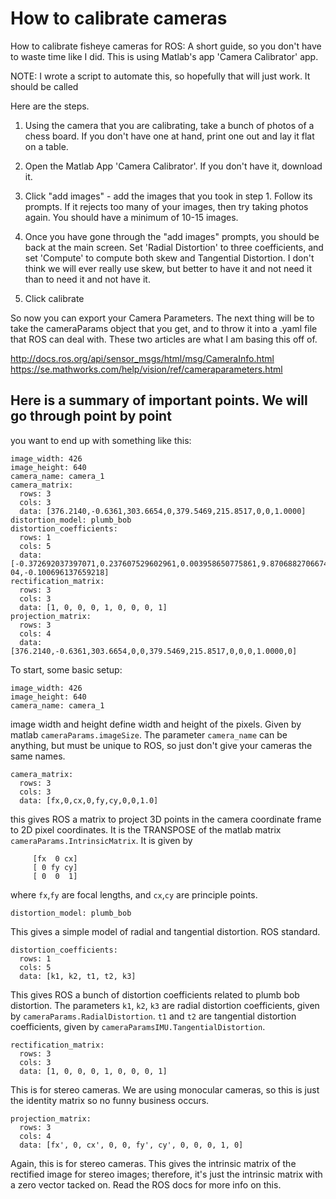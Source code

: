 # How to calibrate cameras

How to calibrate fisheye cameras for ROS: A short guide, so you don't have to waste time like I did. This is using Matlab's app 'Camera Calibrator' app.

NOTE: I wrote a script to automate this, so hopefully that will just work. It should be called 

Here are the steps.

1. Using the camera that you are calibrating, take a bunch of photos of a chess board. If you don't have one at hand, print one out and lay it flat on a table.

2. Open the Matlab App 'Camera Calibrator'. If you don't have it, download it.

3. Click "add images" - add the images that you took in step 1. Follow its prompts. If it rejects too many of your images, then try taking photos again. You should have a minimum of 10-15 images.

4. Once you have gone through the "add images" prompts, you should be back at the main screen. Set 'Radial Distortion' to three coefficients, and set 'Compute' to compute both skew and Tangential Distortion. I don't think we will ever really use skew, but better to have it and not need it than to need it and not have it. 

5. Click calibrate

So now you can export your Camera Parameters. The next thing will be to take the cameraParams object that you get, and to throw it into a .yaml file that ROS can deal with. These two articles are what I am basing this off of. 

http://docs.ros.org/api/sensor_msgs/html/msg/CameraInfo.html
https://se.mathworks.com/help/vision/ref/cameraparameters.html


## Here is a summary of important points. We will go through point by point

you want to end up with something like this:

```
image_width: 426
image_height: 640
camera_name: camera_1
camera_matrix:
  rows: 3
  cols: 3
  data: [376.2140,-0.6361,303.6654,0,379.5469,215.8517,0,0,1.0000]
distortion_model: plumb_bob
distortion_coefficients:
  rows: 1
  cols: 5
  data: [-0.372692037397071,0.237607529602961,0.003958650775861,9.870688270667489e-04,-0.100696137659218]
rectification_matrix:
  rows: 3
  cols: 3
  data: [1, 0, 0, 0, 1, 0, 0, 0, 1]
projection_matrix:
  rows: 3
  cols: 4
  data: [376.2140,-0.6361,303.6654,0,0,379.5469,215.8517,0,0,0,1.0000,0]
```

To start, some basic setup:
```
image_width: 426
image_height: 640
camera_name: camera_1
```
image width and height define width and height of the pixels. Given by matlab `cameraParams.imageSize`.
The parameter `camera_name` can be anything, but must be unique to ROS, so just don't give your cameras the same names.


```
camera_matrix:
  rows: 3
  cols: 3
  data: [fx,0,cx,0,fy,cy,0,0,1.0]
```
this gives ROS a matrix to project 3D points in the camera coordinate frame to 2D pixel coordinates. It is the TRANSPOSE of the matlab matrix `cameraParams.IntrinsicMatrix`. It is given by 
```
     [fx  0 cx]
     [ 0 fy cy]
     [ 0  0  1]
```
where `fx`,`fy` are focal lengths, and `cx`,`cy` are principle points.


```
distortion_model: plumb_bob
```
This gives a simple model of radial and tangential distortion. ROS standard.


```
distortion_coefficients:
  rows: 1
  cols: 5
  data: [k1, k2, t1, t2, k3]
```
This gives ROS a bunch of distortion coefficients related to plumb bob distortion. The parameters `k1`, `k2`, `k3` are radial distortion coefficients, given by `cameraParams.RadialDistortion`. `t1` and `t2` are tangential distortion coefficients, given by `cameraParamsIMU.TangentialDistortion`. 


```
rectification_matrix:
  rows: 3
  cols: 3
  data: [1, 0, 0, 0, 1, 0, 0, 0, 1]
```
This is for stereo cameras. We are using monocular cameras, so this is just the identity matrix so no funny business occurs.

```
projection_matrix:
  rows: 3
  cols: 4
  data: [fx', 0, cx', 0, 0, fy', cy', 0, 0, 0, 1, 0]
```
Again, this is for stereo cameras. This gives the intrinsic matrix of the rectified image for stereo images; therefore, it's just the intrinsic matrix with a zero vector tacked on. Read the ROS docs for more info on this.




















